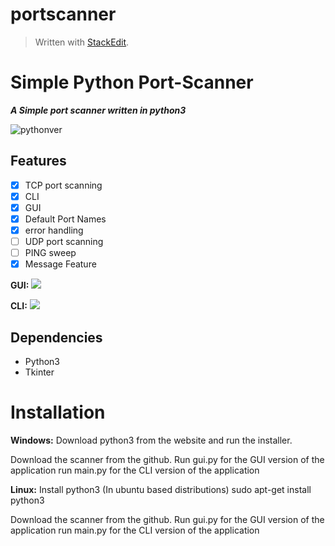 
# portscanner
> Written with [StackEdit](https://stackedit.io/).
# Simple Python Port-Scanner
***A Simple port scanner written in python3***

![pythonver](https://camo.githubusercontent.com/723f5f21fb41f0ee41b59907b1bc888ca759e500cc3c7b4365377aad40974fa7/68747470733a2f2f696d672e736869656c64732e696f2f62616467652f707974686f6e2d332e362532422d677265656e2e737667)
## Features

 - [x] TCP port scanning
 - [x] CLI
 - [x] GUI
 - [x] Default Port Names
 - [x] error handling
 - [ ] UDP port scanning
 - [ ] PING sweep
 - [x] Message Feature

**GUI:**
![](https://lh3.googleusercontent.com/WjUBjHO3noL_ejjgqz_ON_I8CNpT1XzVN9HxxcUOx29xBslUdVYCDkvu5r2ZU9UO_kUCJhi1uiFmvsaJsi6C-qYgHR8s-ypFEW-mwcdVEVZ6wlZEiZUoJNbbEe74NWTbonhqz51kSSQUZZe0FNIfMVExUg6xKRS14mHIbooTWqJqrdA7x-1BJhruFKzkCdPSwYdFXSlrkmXJZOmZvp7V7I0c3lDBgmZykjn9Zmx3-WcRJlmaZRiiBhI6pd6vz66irEpXueBlVgPkfCNlOxLZfDobu7QLyCtrKsT2Ntwu-rgQcMxQYcLbn1S-Bv9BIWgIPGgCvGQ3y6eTdK9HzA8x81X56N-1HMO4vdr1mBsVu2pEOg42Nv89o4GXZhB8-qTGGC6691mPBlSJmTm0Gz-KrFekY5rJKxkzR16T-aS6585qD6YUl9mJXYPDzw0TivlTnnTw91UBbEHtghXArx2b5-dJ6M4k538dfFRAYPtODhmBlAGxaaGN19qpekTlUUzfGL_T3livUxY6V7aWh4T_LXbM613Fv7siS9O6HHwgBksdUSvCZeNEBBnZ1neBgC0aBmWTbJJxX464Zp61E469HzpjO69tSE7zeOcYjnHBulhGP1otIedJ_K-Acgaq-jjtQQDKXyQHO7RJxbHYilVQH9TL88Lz-F_trDHENg_CUcqdHiBKCx5ARiQUzTmZKCEITOzZBZ2GUhUhZbeXHICY687FVRIxP_rzEDY_AW9GRwmc5r-e5MNLjNV-ZARzbA=w232-h120-no?authuser=0)

**CLI:**
**![](https://lh5.googleusercontent.com/gXFOuJ8J79GYQCvVgkqg7_BQJGFN-b5dOTzvaDEwIPXD-iECZxYjGocPq4z1ST8zvQyAoIXW05TudOkwTXVzBspq4lVE5dhW2N-fJ4v96FEu1P1r8XzBw-dXj3N3QIzqojX5lp9C)**
## Dependencies
 - Python3
 - Tkinter

# Installation
**Windows:**
Download python3 from the website and run the installer.

Download the scanner from the github. 
Run gui.py for the GUI version of the application
run main.py for the CLI version of the application

**Linux:**
Install python3
(In ubuntu based distributions)
sudo apt-get install python3

Download the scanner from the github. 
Run gui.py for the GUI version of the application
run main.py for the CLI version of the application
